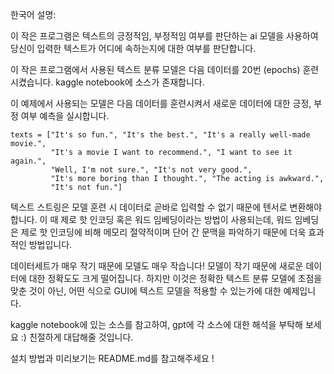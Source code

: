 한국어 설명:

이 작은 프로그램은 텍스트의 긍정적임, 부정적임 여부를 판단하는 ai 모델을 사용하여 당신이 입력한 텍스트가 어디에 속하는지에 대한 여부를 판단합니다.

이 작은 프로그램에서 사용된 텍스트 분류 모델은 다음 데이터를 20번 (epochs) 훈련시켰습니다. kaggle notebook에 소스가 존재합니다.

이 예제에서 사용되는 모델은 다음 데이터를 훈련시켜서 새로운 데이터에 대한 긍정, 부정 여부 예측을 실시합니다.

```
texts = ["It's so fun.", "It's the best.", "It's a really well-made movie.", 
         "It's a movie I want to recommend.", "I want to see it again.", 
         "Well, I'm not sure.", "It's not very good.", 
         "It's more boring than I thought.", "The acting is awkward.", 
         "It's not fun."]
 ```

텍스트 스트링은 모델 훈련 시 데이터로 곧바로 입력할 수 없기 때문에 텐서로 변환해야 합니다. 이 때 제로 핫 인코딩 혹은 워드 임베딩이라는 방법이 사용되는데, 워드 임베딩은 제로 핫 인코딩에 비해 메모리 절약적이며 단어 간 문맥을 파악하기 때문에 더욱 효과적인 방법입니다.

데이터세트가 매우 작기 때문에 모델도 매우 작습니다! 모델이 작기 때문에 새로운 데이터에 대한 정확도도 크게 떨어집니다. 하지만 이것은 정확한 텍스트 분류 모델에 초점을 맞춘 것이 아닌, 어떤 식으로 GUI에 텍스트 모델을 적용할 수 있는가에 대한 예제입니다.

kaggle notebook에 있는 소스를 참고하여, gpt에 각 소스에 대한 해석을 부탁해 보세요 :) 친절하게 대답해줄 것입니다.

설치 방법과 미리보기는 README.md를 참고해주세요 !
